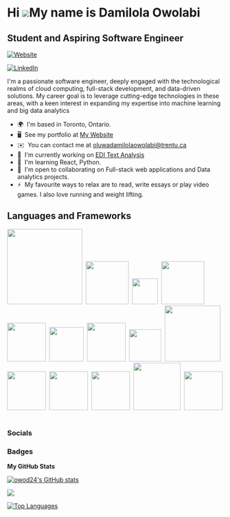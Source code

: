 Hi ![](https://user-images.githubusercontent.com/18350557/176309783-0785949b-9127-417c-8b55-ab5a4333674e.gif)My name is Damilola Owolabi
========================================================================================================================================

Student and Aspiring Software Engineer
--------------------------------------
[![Website](https://custom-icon-badges.demolab.com/badge/Mozky.dev-darkgreen?style=for-the-badge&link=www.mozky.dev)](https://www.mozky.dev/)

[![LinkedIn](https://custom-icon-badges.demolab.com/badge/LinkedIn-0077B5?style=for-the-badge&logo=linkedin&logoColor=white&link=www.linkedin.com/in/damilola-owolabi-bb0a851ab)](https://www.linkedin.com/in/damilola-owolabi-bb0a851ab)


I'm a passionate software engineer, deeply engaged with the technological realms of cloud computing, full-stack development, and data-driven solutions. My career goal is to leverage cutting-edge technologies in these areas, with a keen interest in expanding my expertise into machine learning and big data analytics

*   🌍  I'm based in Toronto, Ontario.
*   🖥️  See my portfolio at [My Website](http://mozky.dev)
*   ✉️  You can contact me at [oluwadamilolaowolabi@trentu.ca](mailto:oluwadamilolaowolabi@trentu.ca)
*   🚀  I'm currently working on [EDI Text Analysis](http://github.com/owod24/JUST-Archive-Analysis)
*   🧠  I'm learning React, Python.
*   🤝  I'm open to collaborating on Full-stack web applications and Data analytics projects.
*   ⚡  My favourite ways to relax are to read, write essays or play video games. I also love running and weight lifting.

## Languages and Frameworks 

<img width=175px src="https://img.shields.io/badge/Visual_Studio_Code-0078D4?style=for-the-badge&logo=visual%20studio%20code&logoColor=white">&nbsp;
  <img width=100px src="https://img.shields.io/badge/Jupyter-F37626.svg?&style=for-the-badge&logo=Jupyter&logoColor=white">&nbsp;
  <img width=60px src="https://img.shields.io/badge/JSS-F7DF1E?style=for-the-badge&logo=JSS&logoColor=white">&nbsp;
  <img width=100px src="https://img.shields.io/badge/OpenJDK-ED8B00?style=for-the-badge&logo=openjdk&logoColor=white">&nbsp;
  <img width=90px src="https://img.shields.io/badge/React-20232A?style=for-the-badge&logo=react&logoColor=61DAFB">&nbsp;
  <img width=80px src="https://img.shields.io/badge/C%2B%2B-00599C?style=for-the-badge&logo=c%2B%2B&logoColor=white">&nbsp;
  <img width=90px src="https://img.shields.io/badge/HTML5-E34F26?style=for-the-badge&logo=html5&logoColor=white">&nbsp;
  <img width=75px src="https://img.shields.io/badge/CSS3-1572B6?style=for-the-badge&logo=css3&logoColor=white">&nbsp;
  <img width=130px src="https://img.shields.io/badge/JavaScript-323330?style=for-the-badge&logo=javascript&logoColor=F7DF1E">&nbsp;
  <img width=90px src="https://img.shields.io/badge/Numpy-777BB4?style=for-the-badge&logo=numpy&logoColor=white">&nbsp;
  <img width=90px src="https://img.shields.io/badge/Pandas-2C2D72?style=for-the-badge&logo=pandas&logoColor=white">&nbsp;
  <img width=90px src="https://img.shields.io/badge/Python-FFD43B?style=for-the-badge&logo=python&logoColor=blue">&nbsp;
  <img width=110px src="https://img.shields.io/badge/TypeScript-007ACC?style=for-the-badge&logo=typescript&logoColor=white">&nbsp;
  <img width=90px src="https://img.shields.io/badge/mac%20os-000000?style=for-the-badge&logo=apple&logoColor=white">&nbsp;

### Socials


### Badges

<b>My GitHub Stats</b>

<a href="http://www.github.com/owod24"><img src="https://github-readme-stats.vercel.app/api?username=owod24&show_icons=true&hide=&count_private=true&title_color=0891b2&text_color=ffffff&icon_color=0891b2&bg_color=1c1917&hide_border=true&show_icons=true" alt="owod24's GitHub stats" /></a>

<a href="http://www.github.com/owod24"><img src="https://github-readme-streak-stats.herokuapp.com/?user=owod24&stroke=ffffff&background=1c1917&ring=0891b2&fire=0891b2&currStreakNum=ffffff&currStreakLabel=0891b2&sideNums=ffffff&sideLabels=ffffff&dates=ffffff&hide_border=true" /></a>

<a href="https://github.com/owod24" align="left"><img src="https://github-readme-stats.vercel.app/api/top-langs/?username=owod24&langs_count=10&title_color=0891b2&text_color=ffffff&icon_color=0891b2&bg_color=1c1917&hide_border=true&locale=en&custom_title=Top%20%Languages" alt="Top Languages" /></a>
